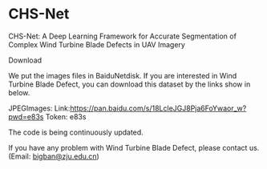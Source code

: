 # CHS-Net
CHS-Net: A Deep Learning Framework for Accurate Segmentation of Complex Wind Turbine Blade Defects in UAV Imagery


Download

We put the images  files in BaiduNetdisk. If you are interested in Wind Turbine Blade Defect, you can download this dataset by the links show in below.

JPEGImages: Link:https://pan.baidu.com/s/18LcleJGJ8Pja6FoYwaor_w?pwd=e83s Token: e83s

The code is being continuously updated.

If you have any problem with Wind Turbine Blade Defect, please contact us. (Email: bigban@zju.edu.cn)
